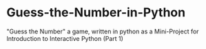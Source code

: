 # Guess-the-Number-in-Python
"Guess the Number" a game, written in python as a Mini-Project for Introduction to Interactive Python (Part 1) 
